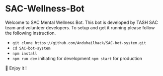 # SAC-Wellness-Bot

Welcome to SAC Mental Wellness Bot. This bot is developed by TASH SAC team and volunteer developers.
To setup and get it running please follow the following instruction.

- `git clone https://github.com/Anduhailhack/SAC-bot-system.git `
- `cd SAC-bot-system`
- `npm install`
- `npm run dev` initiating for development `npm start` for production

🤗 Enjoy it !
